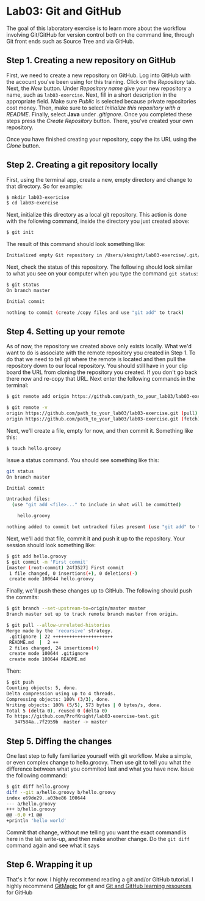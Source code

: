 # Lab03: Git and GitHub

The goal of this laboratory exercise is to learn more about the workflow involving Git/GitHub for version control both on the command line, through Git front ends such as Source Tree and via GitHub.

## Step 1. Creating a new repository on GitHub

First, we need to create a new repository on GitHub. Log into GitHub with the acocunt you've been using for this training. Click on the *Repository* tab. Next, the *New* button. Under *Repository name* give your new repository a name, such as `lab03-exercise`. Next, fill in a short description in the appropriate field. Make sure *Public* is selected because private repositories cost money. Then, make sure to select *Initialize this repository with a README*. Finally, select **Java** under *.gitignore*. Once you completed these steps press the *Create Repository* button. There, you've created your own repository.

Once you have finished creating your repository, copy the its URL using the *Clone* button.

## Step 2. Creating a git repository locally

First, using the terminal app, create a new, empty directory and change to that directory. So for example:

```bash
$ mkdir lab03-exericise
$ cd lab03-exercise
```

Next, initialize this directory as a local git repository. This action is done with the following command, inside the directory you just created above:

```bash
$ git init
```

The result of this command should look something like:

```bash
Initialized empty Git repository in /Users/aknight/lab03-exercise/.git/
```

Next, check the status of this repository. The following should look similar to what you see on your computer when you type the command `git status`:

```bash
$ git status
On branch master

Initial commit

nothing to commit (create /copy files and use "git add" to track)
```

## Step 4. Setting up your remote

As of now, the repository we created above only exists locally. What we'd want to do is associate with the remote repository you created in Step 1. To do that we need to tell git where the remote is located and then pull the repository down to our local repository. You should still have in your clip board the URL from cloning the repository you created. If you don't go back there now and re-copy that URL. Next enter the following commands in the terminal:

```bash
$ git remote add origin https://github.com/path_to_your_lab03/lab03-exercise

$ git remote -v
origin https://github.com/path_to_your_lab03/lab03-exercise.git (pull)
origin https://github.com/path_to_your_lab03/lab03-exercise.git (fetch)
```

Next, we'll create a file, empty for now, and then commit it. Something like this:

```bash
$ touch hello.groovy
```

Issue a status command. You should see something like this:

```bash
git status
On branch master

Initial commit

Untracked files:
  (use "git add <file>..." to include in what will be committed)

	hello.groovy

nothing added to commit but untracked files present (use "git add" to track)
```

Next, we'll add that file, commit it and push it up to the repository. Your session should look something like:

```bash
$ git add hello.groovy
$ git commit -m 'First commit'
[master (root-commit) 24f3527] First commit
 1 file changed, 0 insertions(+), 0 deletions(-)
 create mode 100644 hello.groovy
```

Finally, we'll push these changes up to GitHub. The following should push the commits:
```bash
$ git branch --set-upstream-to=origin/master master
Branch master set up to track remote branch master from origin.

$ git pull --allow-unrelated-histories
Merge made by the 'recursive' strategy.
 .gitignore | 22 ++++++++++++++++++++++
 README.md  |  2 ++
 2 files changed, 24 insertions(+)
 create mode 100644 .gitignore
 create mode 100644 README.md

```
Then:

```bash
$ git push
Counting objects: 5, done.
Delta compression using up to 4 threads.
Compressing objects: 100% (3/3), done.
Writing objects: 100% (5/5), 573 bytes | 0 bytes/s, done.
Total 5 (delta 0), reused 0 (delta 0)
To https://github.com/ProfKnight/lab03-exercise-test.git
   347584a..7f2959b  master -> master
```

## Step 5. Diffing the changes

One last step to fully familiarize yourself with git workflow. Make a simple, or even complex change to hello.groovy. Then use git to tell you what the difference between what you commited last and what you have now. Issue the following command:

```bash
$ git diff hello.groovy
diff --git a/hello.groovy b/hello.groovy
index e69de29..a03be86 100644
--- a/hello.groovy
+++ b/hello.groovy
@@ -0,0 +1 @@
+println 'hello world'
```

Commit that change, without me telling you want the exact command is here in the lab write-up, and then make another change. Do the `git diff` command again and see what it says

## Step 6. Wrapping it up

That's it for now. I highly recommend reading a git and/or GitHub tutorial. I highly recommend [GitMagic](http://www-cs-students.stanford.edu/~blynn/gitmagic/) for git and [Git and GitHub learning resources](https://help.github.com/articles/git-and-github-learning-resources/) for GitHub
